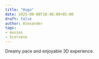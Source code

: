 ```yaml
---
title: "Hugo"
date: 2025-08-08T18:48:00+05:00
draft: false
author: Alexander
tags:
- movies
- Scorsese
---
```


Dreamy pace and enjoyable 3D experience.
